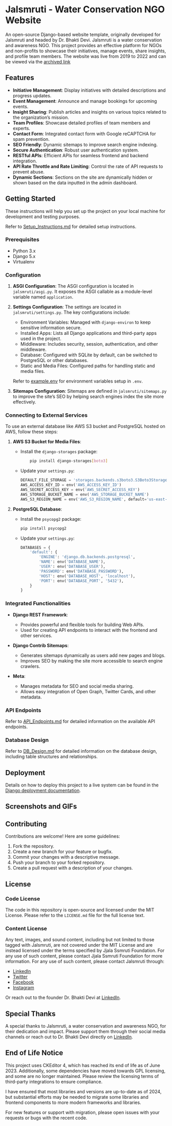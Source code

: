 # Jalsmruti - Water Conservation NGO Website

An open-source Django-based website template, originally developed for Jalsmruti and headed by Dr. Bhakti Devi.
Jalsmruti is a water conservation and awareness NGO. This project provides an effective platform for NGOs and non-profits 
to showcase their initiatives, manage events, share insights, and profile team members. The website was live from 2019 to 2022
and can be viewed via the [archived link](https://web.archive.org/web/20211129165745/https://jalsmruti.org/)

## Features

- **Initiative Management**: Display initiatives with detailed descriptions and progress updates.
- **Event Management**: Announce and manage bookings for upcoming events.
- **Insight Sharing**: Publish articles and insights on various topics related to the organization’s mission.
- **Team Profiles**: Showcase detailed profiles of team members and experts.
- **Contact Form**: Integrated contact form with Google reCAPTCHA for spam prevention.
- **SEO Friendly**: Dynamic sitemaps to improve search engine indexing.
- **Secure Authentication**: Robust user authentication system.
- **RESTful APIs**: Efficient APIs for seamless frontend and backend integration.
- **API Rate Throttle and Rate Limiting**: Control the rate of API requests to prevent abuse.
- **Dynamic Sections**: Sections on the site are dynamically hidden or shown based on the data inputted in the admin dashboard.

## Getting Started

These instructions will help you set up the project on your local machine for development and testing purposes.

Refer to [Setup_Instructions.md](Setup_Instructions.md) for detailed setup instructions.

### Prerequisites

- Python 3.x
- Django 5.x
- Virtualenv

### Configuration

1. **ASGI Configuration**:
   The ASGI configuration is located in `jalsmruti/asgi.py`. It exposes the ASGI callable as a module-level variable named `application`.

2. **Settings Configuration**:
   The settings are located in `jalsmruti/settings.py`. The key configurations include:
   - Environment Variables: Managed with `django-environ` to keep sensitive information secure.
   - Installed Apps: Lists all Django applications and third-party apps used in the project.
   - Middleware: Includes security, session, authentication, and other middleware.
   - Database: Configured with SQLite by default, can be switched to PostgreSQL or other databases.
   - Static and Media Files: Configured paths for handling static and media files.

   Refer to [example.env](example.env) for environment variables setup in `.env`.

3. **Sitemaps Configuration**:
   Sitemaps are defined in `jalsmruti/sitemaps.py` to improve the site’s SEO by helping search engines index the site more effectively.

### Connecting to External Services

To use an external database like AWS S3 bucket and PostgreSQL hosted on AWS, follow these steps:

1. **AWS S3 Bucket for Media Files**:
    - Install the `django-storages` package:
        ```bash
            pip install django-storages[boto3]
        ```
    - Update your `settings.py`:
        ```python
      DEFAULT_FILE_STORAGE = 'storages.backends.s3boto3.S3Boto3Storage'
      AWS_ACCESS_KEY_ID = env('AWS_ACCESS_KEY_ID')
      AWS_SECRET_ACCESS_KEY = env('AWS_SECRET_ACCESS_KEY')
      AWS_STORAGE_BUCKET_NAME = env('AWS_STORAGE_BUCKET_NAME')
      AWS_S3_REGION_NAME = env('AWS_S3_REGION_NAME', default='us-east-1')
        ```

2. **PostgreSQL Database**:
    - Install the `psycopg2` package:
        ```bash
      pip install psycopg2
        ```
    - Update your `settings.py`:
        ```python
      DATABASES = {
            'default': {
                'ENGINE': 'django.db.backends.postgresql',
                'NAME': env('DATABASE_NAME'),
                'USER': env('DATABASE_USER'),
                'PASSWORD': env('DATABASE_PASSWORD'),
                'HOST': env('DATABASE_HOST', 'localhost'),
                'PORT': env('DATABASE_PORT', '5432'),
            }
        }
        ```

### Integrated Functionalities

- **Django REST Framework**:
    - Provides powerful and flexible tools for building Web APIs.
    - Used for creating API endpoints to interact with the frontend and other services.

- **Django Contrib Sitemaps**:
    - Generates sitemaps dynamically as users add new pages and blogs.
    - Improves SEO by making the site more accessible to search engine crawlers.

- **Meta**:
    - Manages metadata for SEO and social media sharing.
    - Allows easy integration of Open Graph, Twitter Cards, and other metadata.

### API Endpoints

Refer to [API_Endpoints.md](API_Endpoints.md) for detailed information on the available API endpoints.

### Database Design

Refer to [DB_Design.md](DB_Design.md) for detailed information on the database design, including table structures and
relationships.

## Deployment

Details on how to deploy this project to a live system can be found in
the [Django deployment documentation](https://docs.djangoproject.com/en/5.0/howto/deployment/).

## Screenshots and GIFs


## Contributing

Contributions are welcome! Here are some guidelines:

1. Fork the repository.
2. Create a new branch for your feature or bugfix.
3. Commit your changes with a descriptive message.
4. Push your branch to your forked repository.
5. Create a pull request with a description of your changes.

## License

### Code License
The code in this repository is open-source and licensed under the MIT License. Please refer to the `LICENSE.md` file for the full license text.

### Content License
Any text, images, and sound content, including but not limited to those tagged with Jalsmruti, are not covered under the MIT License and are instead licensed under the terms specified by Jjala Ssmruti Foundation. For any use of such content, please contact Jjala Ssmruti Foundation for more information. For any use of such content, please contact Jalsmruti through:

- [LinkedIn](https://www.linkedin.com/company/jalsmruti/)
- [Twitter](https://twitter.com/jalsmruti)
- [Facebook](https://www.facebook.com/jalsmruti/)
- [Instagram](https://www.instagram.com/jalsmruti/)

Or reach out to the founder Dr. Bhakti Devi at [LinkedIn](https://www.linkedin.com/in/bhaktidevi/).

## Special Thanks
A special thanks to Jalsmruti, a water conservation and awareness NGO, for their dedication and impact. Please support them through their social media channels or reach out to Dr. Bhakti Devi directly on [LinkedIn](https://www.linkedin.com/in/bhaktidevi/).

## End of Life Notice
This project uses CKEditor 4, which has reached its end of life as of June 2023. Additionally, some dependencies have moved towards GPL licensing, and some are no longer maintained. Please review the licensing terms of third-party integrations to ensure compliance.

I have ensured that most libraries and versions are up-to-date as of 2024, but substantial efforts may be needed to migrate some libraries and frontend components to more modern frameworks and libraries.

For new features or support with migration, please open issues with your requests or bugs with the recent code.
